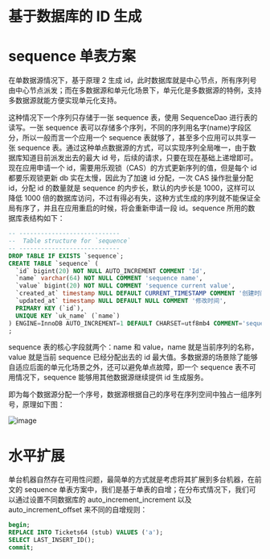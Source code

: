 # 基于数据库的 ID 生成

# sequence 单表方案

在单数据源情况下，基于原理 2 生成 id，此时数据库就是中心节点，所有序列号由中心节点派发；而在多数据源和单元化场景下，单元化是多数据源的特例，支持多数据源就能方便实现单元化支持。

这种情况下一个序列只存储于一张 sequence 表，使用 SequenceDao 进行表的读写。一张 sequence 表可以存储多个序列，不同的序列用名字(name)字段区分，所以一般而言一个应用一个 sequence 表就够了，甚至多个应用可以共享一张 sequence 表。通过这种单点数据源的方式，可以实现序列全局唯一，由于数据库知道目前派发出去的最大 id 号，后续的请求，只要在现在基础上递增即可。现在应用申请一个 id，需要用乐观锁（CAS）的方式更新序列的值，但是每个 id 都要乐观锁更新 db 实在太慢，因此为了加速 id 分配，一次 CAS 操作批量分配 id，分配 id 的数量就是 sequence 的内步长，默认的内步长是 1000，这样可以降低 1000 倍的数据库访问，不过有得必有失，这种方式生成的序列就不能保证全局有序了，并且在应用重启的时候，将会重新申请一段 id。sequence 所用的数据库表结构如下：

```sql
-- ----------------------------
--  Table structure for `sequence`
-- ----------------------------
DROP TABLE IF EXISTS `sequence`;
CREATE TABLE `sequence` (
  `id` bigint(20) NOT NULL AUTO_INCREMENT COMMENT 'Id',
  `name` varchar(64) NOT NULL COMMENT 'sequence name',
  `value` bigint(20) NOT NULL COMMENT 'sequence current value',
  `created_at` timestamp NULL DEFAULT CURRENT_TIMESTAMP COMMENT '创建时间',
  `updated_at` timestamp NULL DEFAULT NULL COMMENT '修改时间',
  PRIMARY KEY (`id`),
  UNIQUE KEY `uk_name` (`name`)
) ENGINE=InnoDB AUTO_INCREMENT=1 DEFAULT CHARSET=utf8mb4 COMMENT='sequence'
;
```

sequence 表的核心字段就两个：name 和 value，name 就是当前序列的名称，value 就是当前 sequence 已经分配出去的 id 最大值。多数据源的场景除了能够自适应后面的单元化场景之外，还可以避免单点故障，即一个 sequence 表不可用情况下，sequence 能够用其他数据源继续提供 id 生成服务。

即为每个数据源分配一个序号，数据源根据自己的序号在序列空间中独占一组序列号，原理如下图：

![image](https://user-images.githubusercontent.com/5803001/50880267-d1044780-1418-11e9-826b-f368f440b151.png)

# 水平扩展

单台机器自然存在可用性问题，最简单的方式就是考虑将其扩展到多台机器，在前文的 sequence 单表方案中，我们是基于单表的自增；在分布式情况下，我们可以通过设置不同数据库的 auto_increment_increment 以及 auto_increment_offset 来不同的自增规则：

```sql
begin;
REPLACE INTO Tickets64 (stub) VALUES ('a');
SELECT LAST_INSERT_ID();
commit;
```
